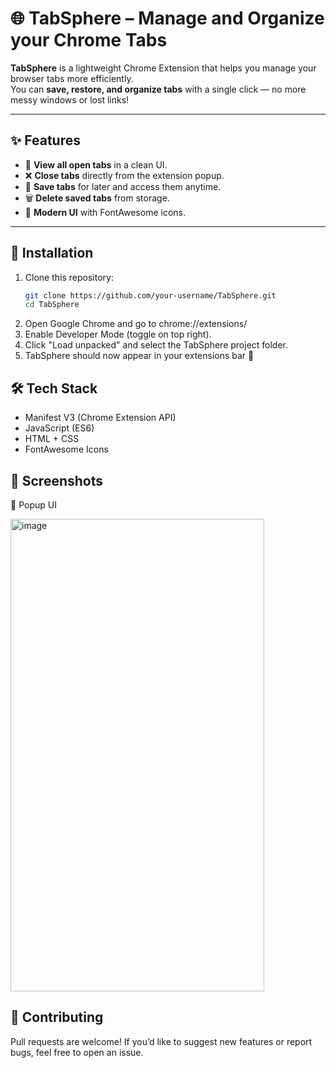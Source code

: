 # 🌐 TabSphere – Manage and Organize your Chrome Tabs

**TabSphere** is a lightweight Chrome Extension that helps you manage your browser tabs more efficiently.  
You can **save, restore, and organize tabs** with a single click — no more messy windows or lost links!  

---

## ✨ Features
- 📌 **View all open tabs** in a clean UI.
- ❌ **Close tabs** directly from the extension popup.
- 💾 **Save tabs** for later and access them anytime.
- 🗑 **Delete saved tabs** from storage.
- 🎨 **Modern UI** with FontAwesome icons.

---

## 🚀 Installation
1. Clone this repository:
   ```bash
   git clone https://github.com/your-username/TabSphere.git
   cd TabSphere
2. Open Google Chrome and go to chrome://extensions/
3. Enable Developer Mode (toggle on top right).
4. Click "Load unpacked" and select the TabSphere project folder.
5. TabSphere should now appear in your extensions bar 🎉

## 🛠 Tech Stack
- Manifest V3 (Chrome Extension API)
- JavaScript (ES6)
- HTML + CSS
- FontAwesome Icons

## 📸 Screenshots
🔹 Popup UI

<img width="406" height="756" alt="image" src="https://github.com/user-attachments/assets/836139f5-0e11-483d-901b-d9385a8f3777" />

## 🤝 Contributing

Pull requests are welcome!
If you’d like to suggest new features or report bugs, feel free to open an issue.
